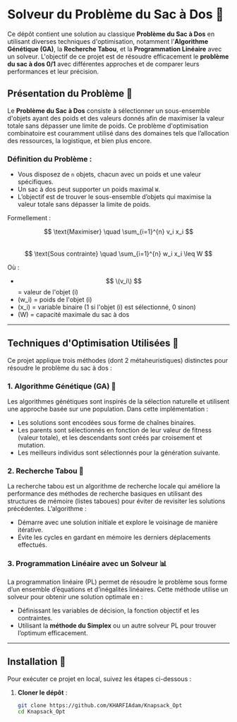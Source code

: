 # Solveur du Problème du Sac à Dos 🚀

Ce dépôt contient une solution au classique **Problème du Sac à Dos** en utilisant diverses techniques d'optimisation, notamment l'**Algorithme Génétique (GA)**, la **Recherche Tabou**, et la **Programmation Linéaire** avec un solveur. L'objectif de ce projet est de résoudre efficacement le **problème du sac à dos 0/1** avec différentes approches et de comparer leurs performances et leur précision.

## Présentation du Problème 🎒

Le **Problème du Sac à Dos** consiste à sélectionner un sous-ensemble d'objets ayant des poids et des valeurs donnés afin de maximiser la valeur totale sans dépasser une limite de poids. Ce problème d'optimisation combinatoire est couramment utilisé dans des domaines tels que l’allocation des ressources, la logistique, et bien plus encore.

### Définition du Problème :
- Vous disposez de `n` objets, chacun avec un poids et une valeur spécifiques.
- Un sac à dos peut supporter un poids maximal `W`.
- L’objectif est de trouver le sous-ensemble d’objets qui maximise la valeur totale sans dépasser la limite de poids.

Formellement :

$$ \text{Maximiser} \quad \sum_{i=1}^{n} v_i x_i $$  
$$ \text{Sous contrainte} \quad \sum_{i=1}^{n} w_i x_i \leq W $$  

Où :
- $$ \(v_i\) $$ = valeur de l'objet \(i\)
- \(w_i\) = poids de l'objet \(i\)
- \(x_i\) = variable binaire (1 si l'objet \(i\) est sélectionné, 0 sinon)
- \(W\) = capacité maximale du sac à dos

---

## Techniques d'Optimisation Utilisées 🧠

Ce projet applique trois méthodes (dont 2 métaheuristiques) distinctes pour résoudre le problème du sac à dos :

### 1. **Algorithme Génétique (GA)** 🧬

Les algorithmes génétiques sont inspirés de la sélection naturelle et utilisent une approche basée sur une population. Dans cette implémentation :
- Les solutions sont encodées sous forme de chaînes binaires.
- Les parents sont sélectionnés en fonction de leur valeur de fitness (valeur totale), et les descendants sont créés par croisement et mutation.
- Les meilleurs individus sont sélectionnés pour la génération suivante.

### 2. **Recherche Tabou** 🔄

La recherche tabou est un algorithme de recherche locale qui améliore la performance des méthodes de recherche basiques en utilisant des structures de mémoire (listes taboues) pour éviter de revisiter les solutions précédentes. L’algorithme :
- Démarre avec une solution initiale et explore le voisinage de manière itérative.
- Évite les cycles en gardant en mémoire les derniers déplacements effectués.

### 3. **Programmation Linéaire avec un Solveur** 📊

La programmation linéaire (PL) permet de résoudre le problème sous forme d’un ensemble d’équations et d’inégalités linéaires. Cette méthode utilise un solveur pour obtenir une solution optimale en :
- Définissant les variables de décision, la fonction objectif et les contraintes.
- Utilisant la **méthode du Simplex** ou un autre solveur PL pour trouver l’optimum efficacement.

---

## Installation 🔧

Pour exécuter ce projet en local, suivez les étapes ci-dessous :

1. **Cloner le dépôt** :
   ```bash
   git clone https://github.com/KHARFIAdam/Knapsack_Opt
   cd Knapsack_Opt